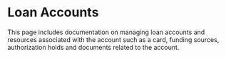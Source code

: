 # Loan Accounts

This page includes documentation on managing loan accounts and resources
associated with the account such as a card, funding sources, authorization
holds and documents related to the account.
